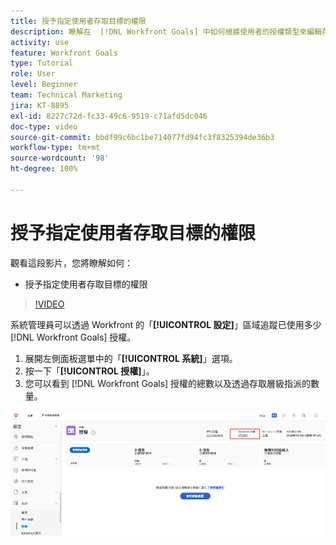 ```yaml
---
title: 授予指定使用者存取目標的權限
description: 瞭解在  [!DNL Workfront Goals] 中如何根據使用者的授權類型來編輯存取層級。
activity: use
feature: Workfront Goals
type: Tutorial
role: User
level: Beginner
team: Technical Marketing
jira: KT-8895
exl-id: 8227c72d-fc33-49c6-9519-c71afd5dc046
doc-type: video
source-git-commit: bbdf99c6bc1be714077fd94fc3f8325394de36b3
workflow-type: tm+mt
source-wordcount: '98'
ht-degree: 100%

---
```


# 授予指定使用者存取目標的權限

觀看這段影片，您將瞭解如何：

* 授予指定使用者存取目標的權限

>[!VIDEO](https://video.tv.adobe.com/v/335189/?quality=12&learn=on&enablevpops=1)

系統管理員可以透過 Workfront 的「**[!UICONTROL 設定]**」區域追蹤已使用多少 [!DNL Workfront Goals] 授權。

1. 展開左側面板選單中的「**[!UICONTROL 系統]**」選項。
1. 按一下「**[!UICONTROL 授權]**」。
1. 您可以看到 [!DNL Workfront Goals] 授權的總數以及透過存取層級指派的數量。

![螢幕擷圖顯示「設定」區域中 [!DNL Workfront Goals] 授權數量，「設定」區域屬於 [!DNL Workfront]](assets/02-workfront-goals-licenses.png)
